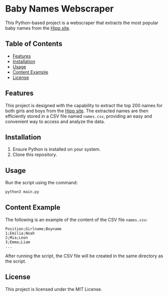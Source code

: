 # Baby Names Webscraper

This Python-based project is a webscraper that extracts the most popular baby names from the [Hipp site](https://www.hipp.de/schwanger/ratgeber/babynamen/top-200-vornamen/).

## Table of Contents

- [Features](#features)
- [Installation](#installation)
- [Usage](#usage)
- [Content Example](#content-example)
- [License](#license)

## Features

This project is designed with the capability to extract the top 200 names for both girls and boys from the [Hipp site](https://www.hipp.de/schwanger/ratgeber/babynamen/top-200-vornamen/). The extracted names are then efficiently stored in a CSV file named `names.csv`, providing an easy and convenient way to access and analyze the data.

## Installation

1. Ensure Python is installed on your system.
2. Clone this repository.

## Usage

Run the script using the command:

```bash
python3 main.py
```

## Content Example
The following is an example of the content of the CSV file `names.csv`:
```
Position;Girlname;Boyname
1;Emilia;Noah
2;Mia;Leon
3;Emma;Liam
...
```
After running the script, the CSV file will be created in the same directory as the script.

## License
This project is licensed under the MIT License.